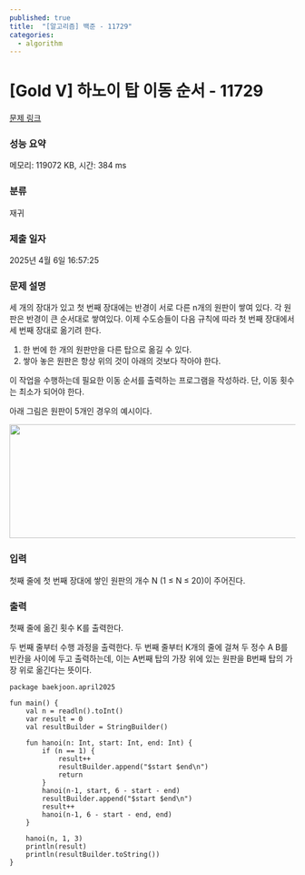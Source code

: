 ```yaml
---
published: true
title:  "[알고리즘] 백준 - 11729"
categories:
  - algorithm
---
```


# [Gold V] 하노이 탑 이동 순서 - 11729

[문제 링크](https://www.acmicpc.net/problem/11729)

### 성능 요약

메모리: 119072 KB, 시간: 384 ms

### 분류

재귀

### 제출 일자

2025년 4월 6일 16:57:25

### 문제 설명

<p>세 개의 장대가 있고 첫 번째 장대에는 반경이 서로 다른 n개의 원판이 쌓여 있다. 각 원판은 반경이 큰 순서대로 쌓여있다. 이제 수도승들이 다음 규칙에 따라 첫 번째 장대에서 세 번째 장대로 옮기려 한다.</p>

<ol>
	<li>한 번에 한 개의 원판만을 다른 탑으로 옮길 수 있다.</li>
	<li>쌓아 놓은 원판은 항상 위의 것이 아래의 것보다 작아야 한다.</li>
</ol>

<p>이 작업을 수행하는데 필요한 이동 순서를 출력하는 프로그램을 작성하라. 단, 이동 횟수는 최소가 되어야 한다.</p>

<p>아래 그림은 원판이 5개인 경우의 예시이다.</p>

<p style="text-align: center;"><img alt="" src="" style="height:200px; width:1050px"></p>

### 입력

 <p>첫째 줄에 첫 번째 장대에 쌓인 원판의 개수 N (1 ≤ N ≤ 20)이 주어진다.</p>

### 출력

 <p>첫째 줄에 옮긴 횟수 K를 출력한다.</p>

<p>두 번째 줄부터 수행 과정을 출력한다. 두 번째 줄부터 K개의 줄에 걸쳐 두 정수 A B를 빈칸을 사이에 두고 출력하는데, 이는 A번째 탑의 가장 위에 있는 원판을 B번째 탑의 가장 위로 옮긴다는 뜻이다.</p>

~~~
package baekjoon.april2025

fun main() {
    val n = readln().toInt()
    var result = 0
    val resultBuilder = StringBuilder()

    fun hanoi(n: Int, start: Int, end: Int) {
        if (n == 1) {
            result++
            resultBuilder.append("$start $end\n")
            return
        }
        hanoi(n-1, start, 6 - start - end)
        resultBuilder.append("$start $end\n")
        result++
        hanoi(n-1, 6 - start - end, end)
    }

    hanoi(n, 1, 3)
    println(result)
    println(resultBuilder.toString())
}
~~~
